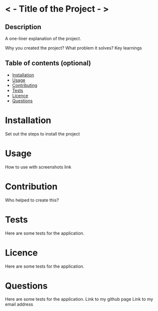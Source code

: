 # < - Title of the Project - >

## Description

A one-liner explanation of the project.

Why you created the project?
What problem it solves?
Key learnings

## Table of contents (optional)

- [Installation](#Installation)
- [Usage](#Usage)
- [Contributing](#Contributing)
- [Tests](#Tests)
- [Licence](#License)
- [Questions](#Questions)

# Installation

Set out the steps to install the project

# Usage

How to use with screenshots link

# Contribution

Who helped to create this?

# Tests

Here are some tests for the application.

# Licence

Here are some tests for the application.

# Questions

Here are some tests for the application.
Link to my github page
Link to my email address
